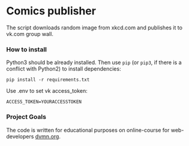 # Comics publisher

The script downloads random image from xkcd.com and publishes it to vk.com group wall.

### How to install

Python3 should be already installed. 
Then use `pip` (or `pip3`, if there is a conflict with Python2) to install dependencies:
```
pip install -r requirements.txt
```
Use .env to set vk access_token:
```
ACCESS_TOKEN=YOURACCESSTOKEN
```

### Project Goals

The code is written for educational purposes on online-course for web-developers [dvmn.org](https://dvmn.org/).
